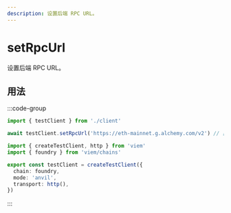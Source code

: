```yaml
---
description: 设置后端 RPC URL。
---
```


# setRpcUrl

设置后端 RPC URL。

## 用法

:::code-group

```ts [example.ts]
import { testClient } from './client'

await testClient.setRpcUrl('https://eth-mainnet.g.alchemy.com/v2') // [!code focus]
```

```ts [client.ts]
import { createTestClient, http } from 'viem'
import { foundry } from 'viem/chains'

export const testClient = createTestClient({
  chain: foundry,
  mode: 'anvil',
  transport: http(), 
})
```

:::